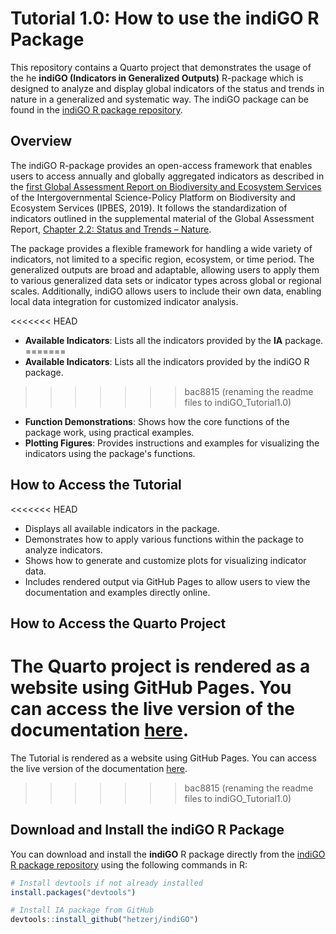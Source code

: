 # Tutorial 1.0: How to use the indiGO R Package

This repository contains a Quarto project that demonstrates the usage of the he **indiGO (Indicators in Generalized Outputs)** R-package which is designed to analyze and display global indicators of the status and trends in nature in a generalized and systematic way. The indiGO package can be found in the [indiGO R package repository](https://github.com/hetzerj/indiGO).

## Overview

The indiGO R-package provides an open-access framework that enables users to access annually and globally aggregated indicators as described in the [first Global Assessment Report on Biodiversity and Ecosystem Services](https://doi.org/10.5281/zenodo.3831673) of the Intergovernmental Science-Policy Platform on Biodiversity and Ecosystem Services (IPBES, 2019). It follows the standardization of indicators outlined in the supplemental material of the Global Assessment Report, [Chapter 2.2: Status and Trends – Nature](https://doi.org/10.5281/zenodo.3832005).

The package provides a flexible framework for handling a wide variety of indicators, not limited to a specific region, ecosystem, or time period. The generalized outputs are broad and adaptable, allowing users to apply them to various generalized data sets or indicator types across global or regional scales. Additionally, indiGO allows users to include their own data, enabling local data integration for customized indicator analysis.

<<<<<<< HEAD
-   **Available Indicators**: Lists all the indicators provided by the **IA** package.
=======
-   **Available Indicators**: Lists all the indicators provided by the indiGO R package.
>>>>>>> bac8815 (renaming the readme files to indiGO_Tutorial1.0)
-   **Function Demonstrations**: Shows how the core functions of the package work, using practical examples.
-   **Plotting Figures**: Provides instructions and examples for visualizing the indicators using the package's functions.

## How to Access the Tutorial

<<<<<<< HEAD
-   Displays all available indicators in the package.
-   Demonstrates how to apply various functions within the package to analyze indicators.
-   Shows how to generate and customize plots for visualizing indicator data.
-   Includes rendered output via GitHub Pages to allow users to view the documentation and examples directly online.

## How to Access the Quarto Project

The Quarto project is rendered as a website using GitHub Pages. You can access the live version of the documentation [here](https://hetzerj.github.io/IA_quarto/).
=======
The Tutorial is rendered as a website using GitHub Pages. You can access the live version of the documentation [here](https://hetzerj.github.io/IA_quarto/).
>>>>>>> bac8815 (renaming the readme files to indiGO_Tutorial1.0)

## Download and Install the indiGO R Package

You can download and install the **indiGO** R package directly from the [indiGO R package repository](https://github.com/hetzerj/indiGO) using the following commands in R:

``` r
# Install devtools if not already installed
install.packages("devtools")

# Install IA package from GitHub
devtools::install_github("hetzerj/indiGO")
```
